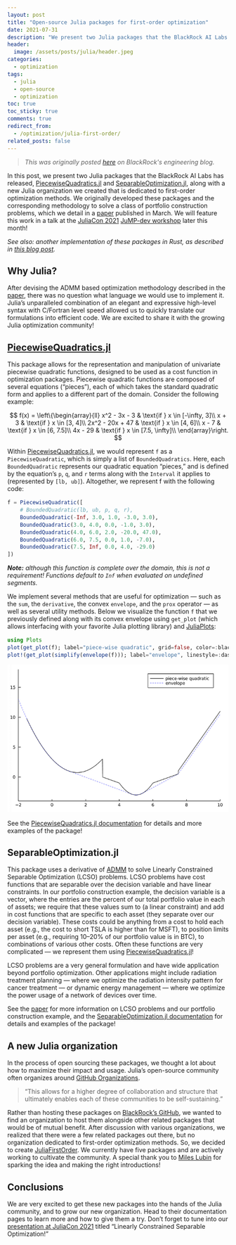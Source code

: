 ```yaml
---
layout: post
title: "Open-source Julia packages for first-order optimization"
date: 2021-07-31
description: "We present two Julia packages that the BlackRock AI Labs has released, PiecewiseQuadratics.jl and SeparableOptimization.jl, along with a new Julia organization we created that is dedicated to first-order optimization methods."
header:
  image: /assets/posts/julia/header.jpeg
categories:
  - optimization
tags:
  - julia
  - open-source
  - optimization
toc: true
toc_sticky: true
comments: true
redirect_from:
  - /optimization/julia-first-order/
related_posts: false
---
```


> _This was originally posted [here](https://medium.com/blackrock-engineering/open-source-julia-packages-for-first-order-optimization-ac51f0f1aa09) on BlackRock's engineering blog._

In this post, we present two Julia packages that the BlackRock AI Labs has released, [PiecewiseQuadratics.jl](https://github.com/JuliaFirstOrder/PiecewiseQuadratics.jl) and [SeparableOptimization.jl](https://github.com/JuliaFirstOrder/SeparableOptimization.jl), along with a new Julia organization we created that is dedicated to first-order optimization methods. We originally developed these packages and the corresponding methodology to solve a class of portfolio construction problems, which we detail in a [paper](https://arxiv.org/abs/2103.05455) published in March. We will feature this work in a talk at the [JuliaCon 2021](https://juliacon.org/2021/) [JuMP-dev workshop](https://jump.dev/meetings/juliacon2021/) later this month!

_See also: another implementation of these packages in Rust, as described in [this blog post](https://medium.com/blackrock-engineering/writing-an-optimization-library-in-rust-588628c0e500)._

## Why Julia?

After devising the ADMM based optimization methodology described in the [paper](https://arxiv.org/abs/2103.05455), there was no question what language we would use to implement it. Julia’s unparalleled combination of an elegant and expressive high-level syntax with C/Fortran level speed allowed us to quickly translate our formulations into efficient code. We are excited to share it with the growing Julia optimization community!

## [PiecewiseQuadratics.jl](https://github.com/JuliaFirstOrder/PiecewiseQuadratics.jl)

This package allows for the representation and manipulation of univariate piecewise quadratic functions, designed to be used as a cost function in optimization packages.
Piecewise quadratic functions are composed of several equations (“pieces”), each of which takes the standard quadratic form and applies to a different part of the domain. Consider the following example:

$$
f(x) = \left\{\begin{array}{ll}
x^2 - 3x - 3 & \text{if } x \in [-\infty, 3]\\
x + 3 & \text{if } x \in [3, 4]\\
2x^2 - 20x + 47 & \text{if } x \in [4, 6]\\
x - 7 & \text{if } x \in [6, 7.5]\\
4x - 29 & \text{if } x \in [7.5, \infty]\\
\end{array}\right.
$$

Within [PiecewiseQuadratics.jl](https://github.com/JuliaFirstOrder/PiecewiseQuadratics.jl), we would represent `f` as a `PiecewiseQuadratic`, which is simply a list of `BoundedQuadratics`. Here, each `BoundedQuadratic` represents our quadratic equation “pieces,” and is defined by the equation’s `p`, `q`, and `r` terms along with the `Interval` it applies to (represented by `[lb, ub]`). Altogether, we represent f with the following code:

```julia
f = PiecewiseQuadratic([
    # BoundedQuadratic(lb, ub, p, q, r),
    BoundedQuadratic(-Inf, 3.0, 1.0, -3.0, 3.0),
    BoundedQuadratic(3.0, 4.0, 0.0, -1.0, 3.0),
    BoundedQuadratic(4.0, 6.0, 2.0, -20.0, 47.0),
    BoundedQuadratic(6.0, 7.5, 0.0, 1.0, -7.0),
    BoundedQuadratic(7.5, Inf, 0.0, 4.0, -29.0)
])
```

**_Note:_** _although this function is complete over the domain, this is not a requirement! Functions default to `Inf` when evaluated on undefined segments._

We implement several methods that are useful for optimization — such as the `sum`, the `derivative`, the convex `envelope`, and the `prox` operator — as well as several utility methods. Below we visualize the function `f` that we previously defined along with its convex envelope using `get_plot` (which allows interfacing with your favorite Julia plotting library) and [JuliaPlots](http://juliaplots.org/):

```julia
using Plots
plot(get_plot(f); label="piece-wise quadratic", grid=false, color=:black)
plot!(get_plot(simplify(envelope(f))); label="envelope", linestyle=:dash, color=:blue, la=0.5)
```

![](/assets/posts/julia/pwq.png)

See the [PiecewiseQuadratics.jl documentation](https://juliafirstorder.github.io/PiecewiseQuadratics.jl/stable/) for details and more examples of the package!

## SeparableOptimization.jl

This package uses a derivative of [ADMM](https://stanford.edu/~boyd/admm.html) to solve Linearly Constrained Separable Optimization (LCSO) problems. LCSO problems have cost functions that are separable over the decision variable and have linear constraints.
In our portfolio construction example, the decision variable is a vector, where the entries are the percent of our total portfolio value in each of assets; we require that these values sum to (a linear constraint) and add in cost functions that are specific to each asset (they separate over our decision variable). These costs could be anything from a cost to hold each asset (e.g., the cost to short TSLA is higher than for MSFT), to position limits per asset (e.g., requiring 10–20% of our portfolio value is in BTC), to combinations of various other costs. Often these functions are very complicated — we represent them using [PiecewiseQuadratics.jl](https://github.com/JuliaFirstOrder/PiecewiseQuadratics.jl)!

LCSO problems are a very general formulation and have wide application beyond portfolio optimization. Other applications might include radiation treatment planning — where we optimize the radiation intensity pattern for cancer treatment — or dynamic energy management — where we optimize the power usage of a network of devices over time.

See the [paper](https://arxiv.org/abs/2103.05455) for more information on LCSO problems and our portfolio construction example, and the [SeparableOptimization.jl documentation](https://juliafirstorder.github.io/SeparableOptimization.jl/dev/) for details and examples of the package!

## A new Julia organization

In the process of open sourcing these packages, we thought a lot about how to maximize their impact and usage. Julia’s open-source community often organizes around [GitHub Organizations](https://julialang.org/community/organizations/).

> “This allows for a higher degree of collaboration and structure that ultimately enables each of these communities to be self-sustaining.”

Rather than hosting these packages on [BlackRock’s GitHub](https://github.com/blackrock/), we wanted to find an organization to host them alongside other related packages that would be of mutual benefit. After discussion with various organizations, we realized that there were a few related packages out there, but no organization dedicated to first-order optimization methods. So, we decided to create [JuliaFirstOrder](https://github.com/JuliaFirstOrder). We currently have five packages and are actively working to cultivate the community. A special thank you to [Miles Lubin](https://mlubin.github.io/) for sparking the idea and making the right introductions!

## Conclusions

We are very excited to get these new packages into the hands of the Julia community, and to grow our new organization. Head to their documentation pages to learn more and how to give them a try. Don’t forget to tune into our [presentation at JuliaCon 2021](https://youtu.be/9iXWtqm60sQ?si=APdRf8lwlpAPf6-x) titled “Linearly Constrained Separable Optimization!”
